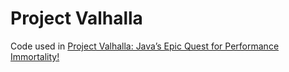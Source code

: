 # Project Valhalla

Code used in [Project Valhalla: Java’s Epic Quest for Performance Immortality!]([https://medium.com/@tomerr90/javas-new-vector-api-how-fast-is-it-part-1-1b4c2b573610](https://medium.com/@tomerr90/project-valhalla-javas-epic-quest-for-performance-immortality-a894db5e0577)https://medium.com/@tomerr90/project-valhalla-javas-epic-quest-for-performance-immortality-a894db5e0577)
